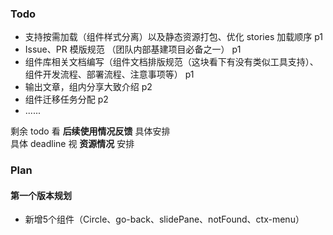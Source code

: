 
### Todo

* 支持按需加载（组件样式分离）以及静态资源打包、优化 stories 加载顺序    p1
* Issue、PR 模版规范 （团队内部基建项目必备之一） p1
* 组件库相关文档编写（组件文档排版规范（这块看下有没有类似工具支持）、组件开发流程、部署流程、注意事项等） p1
* 输出文章，组内分享大致介绍  p2
* 组件迁移任务分配  p2
* ......

剩余 todo 看 **后续使用情况反馈** 具体安排  
具体 deadline 视 **资源情况** 安排

### Plan
#### 第一个版本规划
+ 新增5个组件（Circle、go-back、slidePane、notFound、ctx-menu）
